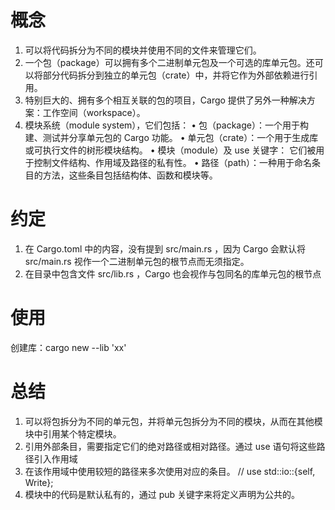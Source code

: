 # 概念
1. 可以将代码拆分为不同的模块并使用不同的文件来管理它们。
2. 一个包（package）可以拥有多个二进制单元包及一个可选的库单元包。还可以将部分代码拆分到独立的单元包（crate）中，并将它作为外部依赖进行引用。
3. 特别巨大的、拥有多个相互关联的包的项目，Cargo 提供了另外一种解决方案：工作空间（workspace）。
4. 模块系统（module system），它们包括：
  • 包（package）：一个用于构建、测试并分享单元包的 Cargo 功能。
  • 单元包（crate）：一个用于生成库或可执行文件的树形模块结构。
  • 模块（module）及 use 关键字： 它们被用于控制文件结构、作用域及路径的私有性。
  • 路径（path）：一种用于命名条目的方法，这些条目包括结构体、函数和模块等。

# 约定
1. 在 Cargo.toml 中的内容，没有提到 src/main.rs ，因为 Cargo 会默认将 src/main.rs 视作一个二进制单元包的根节点而无须指定。
2. 在目录中包含文件 src/lib.rs ，Cargo 也会视作与包同名的库单元包的根节点

# 使用
创建库：cargo new --lib 'xx'

# 总结
1. 可以将包拆分为不同的单元包，并将单元包拆分为不同的模块，从而在其他模块中引用某个特定模块。 
2. 引用外部条目，需要指定它们的绝对路径或相对路径。通过 use 语句将这些路径引入作用域
3. 在该作用域中使用较短的路径来多次使用对应的条目。 // use std::io::{self, Write};
4. 模块中的代码是默认私有的，通过 pub 关键字来将定义声明为公共的。
